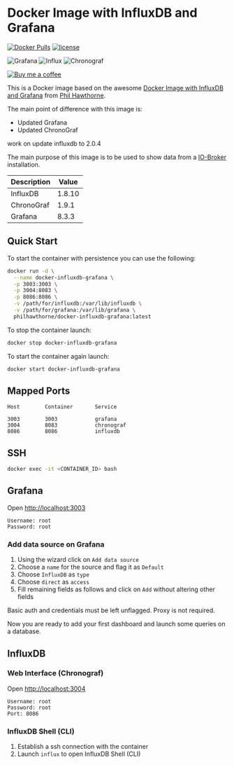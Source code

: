 # Docker Image with InfluxDB and Grafana

[![Docker Pulls](https://img.shields.io/docker/pulls/tobasium/docker-influxdb-grafana.svg)](https://dockerhub.com/tobasium/docker-influxdb-grafana) [![license](https://img.shields.io/github/license/tobasium/docker-influxdb-grafana.svg)](https://dockerhub.com/tobasium/docker-influxdb-grafana)

![Grafana][grafana-version] ![Influx][influx-version] ![Chronograf][chronograf-version]

[![Buy me a coffee][buymeacoffee-icon]][buymeacoffee]


This is a Docker image based on the awesome [Docker Image with InfluxDB and Grafana](https://github.com/philhawthorne/docker-influxdb-grafana) from [Phil Hawthorne](https://github.com/philhawthorne).

The main point of difference with this image is:


* Updated Grafana
* Updated ChronoGraf

work on update influxdb to 2.0.4

The main purpose of this image is to be used to show data from a [IO-Broker](https://www.iobroker.net/) installation.


| Description  | Value   |
|--------------|---------|
| InfluxDB     | 1.8.10  |
| ChronoGraf   | 1.9.1   |
| Grafana      | 8.3.3   |


## Quick Start

To start the container with persistence you can use the following:

```sh
docker run -d \
  --name docker-influxdb-grafana \
  -p 3003:3003 \
  -p 3004:8083 \
  -p 8086:8086 \
  -v /path/for/influxdb:/var/lib/influxdb \
  -v /path/for/grafana:/var/lib/grafana \
  philhawthorne/docker-influxdb-grafana:latest
```

To stop the container launch:

```sh
docker stop docker-influxdb-grafana
```

To start the container again launch:

```sh
docker start docker-influxdb-grafana
```

## Mapped Ports

```
Host		Container		Service

3003		3003			grafana
3004		8083			chronograf
8086		8086			influxdb
```
## SSH

```sh
docker exec -it <CONTAINER_ID> bash
```

## Grafana

Open <http://localhost:3003>

```
Username: root
Password: root
```

### Add data source on Grafana

1. Using the wizard click on `Add data source`
2. Choose a `name` for the source and flag it as `Default`
3. Choose `InfluxDB` as `type`
4. Choose `direct` as `access`
5. Fill remaining fields as follows and click on `Add` without altering other fields

Basic auth and credentials must be left unflagged. Proxy is not required.

Now you are ready to add your first dashboard and launch some queries on a database.

## InfluxDB

### Web Interface (Chronograf)

Open <http://localhost:3004>

```
Username: root
Password: root
Port: 8086
```

### InfluxDB Shell (CLI)

1. Establish a ssh connection with the container
2. Launch `influx` to open InfluxDB Shell (CLI)

[buymeacoffee-icon]: https://www.buymeacoffee.com/assets/img/guidelines/download-assets-sm-2.svg
[buymeacoffee]: https://www.buymeacoffee.com/tobasium

[grafana-version]: https://img.shields.io/badge/Grafana-8.0.6-brightgreen
[influx-version]: https://img.shields.io/badge/Influx-1.8.4-brightgreen
[chronograf-version]: https://img.shields.io/badge/Chronograf-1.8.10-brightgreen
